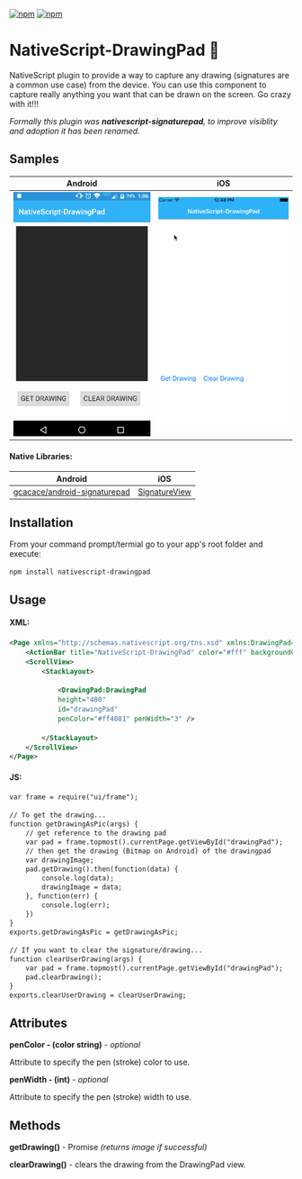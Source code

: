 [![npm](https://img.shields.io/npm/v/nativescript-drawingpad.svg)](https://www.npmjs.com/package/nativescript-drawingpad)
[![npm](https://img.shields.io/npm/dt/nativescript-drawingpad.svg?label=npm%20downloads)](https://www.npmjs.com/package/nativescript-drawingpad)

# NativeScript-DrawingPad :pencil:
NativeScript plugin to provide a way to capture any drawing (signatures are a common use case) from the device.
You can use this component to capture really anything you want that can be drawn on the screen. Go crazy with it!!!

*Formally this plugin was **nativescript-signaturepad**, to improve visiblity and adoption it has been renamed.*

## Samples

Android |  iOS 
-------- | ---------
![Sample1](screens/androidDrawing.gif) | ![Sample2](screens/iosDrawing.gif)

#### Native Libraries: 
Android | iOS
---------- | -----------
[gcacace/android-signaturepad](https://github.com/gcacace/android-signaturepad) |  [SignatureView](https://cocoapods.org/pods/SignatureView)

## Installation
From your command prompt/termial go to your app's root folder and execute:

`npm install nativescript-drawingpad`

## Usage
#### XML:
```XML
<Page xmlns="http://schemas.nativescript.org/tns.xsd" xmlns:DrawingPad="nativescript-drawingpad" loaded="pageLoaded">
    <ActionBar title="NativeScript-DrawingPad" color="#fff" backgroundColor="#03A9F4" />
    <ScrollView>
        <StackLayout>
        
            <DrawingPad:DrawingPad 
            height="400" 
            id="drawingPad" 
            penColor="#ff4081" penWidth="3" />
            
        </StackLayout>
    </ScrollView>
</Page>
```

#### JS:
```JS
var frame = require("ui/frame");

// To get the drawing...
function getDrawingAsPic(args) {
    // get reference to the drawing pad
    var pad = frame.topmost().currentPage.getViewById("drawingPad");
    // then get the drawing (Bitmap on Android) of the drawingpad
    var drawingImage;
    pad.getDrawing().then(function(data) {
        console.log(data);
        drawingImage = data;
    }, function(err) {
        console.log(err);
    })
}
exports.getDrawingAsPic = getDrawingAsPic;

// If you want to clear the signature/drawing...
function clearUserDrawing(args) {
    var pad = frame.topmost().currentPage.getViewById("drawingPad");
    pad.clearDrawing();
}
exports.clearUserDrawing = clearUserDrawing;
```

## Attributes
**penColor - (color string)** - *optional*

Attribute to specify the pen (stroke) color to use.
 
**penWidth - (int)** - *optional*

Attribute to specify the pen (stroke) width to use.

## Methods 
**getDrawing()** - Promise *(returns image if successful)*

**clearDrawing()** - clears the drawing from the DrawingPad view.